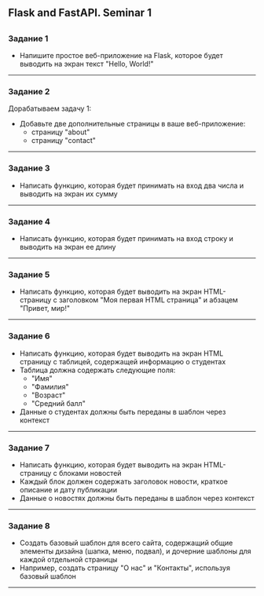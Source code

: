 ## Flask and FastAPI. Seminar 1
## 


### Задание 1

- Напишите простое веб-приложение на Flask, которое будет
выводить на экран текст "Hello, World!"

---

### Задание 2

Дорабатываем задачу 1:

- Добавьте две дополнительные страницы в ваше веб-приложение:
    - страницу "about"
    - страницу "contact"

---

### Задание 3

- Написать функцию, которая будет принимать на вход два числа и выводить на экран их сумму

---

### Задание 4

- Написать функцию, которая будет принимать на вход строку и выводить на экран ее длину

---

### Задание 5

- Написать функцию, которая будет выводить на экран HTML-страницу с заголовком "Моя первая HTML страница" и абзацем "Привет, мир!"

---

### Задание 6

- Написать функцию, которая будет выводить на экран HTML страницу с таблицей, содержащей информацию о студентах
- Таблица должна содержать следующие поля:
    - "Имя"
    - "Фамилия"
    - "Возраст"
    - "Средний балл"
- Данные о студентах должны быть переданы в шаблон через контекст

---

### Задание 7

- Написать функцию, которая будет выводить на экран HTML-страницу с блоками новостей
- Каждый блок должен содержать заголовок новости, краткое описание и дату публикации
- Данные о новостях должны быть переданы в шаблон через контекст

---

### Задание 8

- Создать базовый шаблон для всего сайта, содержащий общие элементы дизайна (шапка, меню, подвал), и дочерние шаблоны для каждой отдельной страницы
- Например, создать страницу "О нас" и "Контакты", используя базовый шаблон

---


